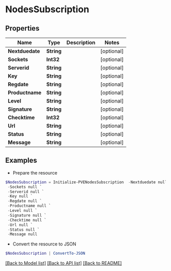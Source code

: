 # NodesSubscription
## Properties

Name | Type | Description | Notes
------------ | ------------- | ------------- | -------------
**Nextduedate** | **String** |  | [optional] 
**Sockets** | **Int32** |  | [optional] 
**Serverid** | **String** |  | [optional] 
**Key** | **String** |  | [optional] 
**Regdate** | **String** |  | [optional] 
**Productname** | **String** |  | [optional] 
**Level** | **String** |  | [optional] 
**Signature** | **String** |  | [optional] 
**Checktime** | **Int32** |  | [optional] 
**Url** | **String** |  | [optional] 
**Status** | **String** |  | [optional] 
**Message** | **String** |  | [optional] 

## Examples

- Prepare the resource
```powershell
$NodesSubscription = Initialize-PVENodesSubscription  -Nextduedate null `
 -Sockets null `
 -Serverid null `
 -Key null `
 -Regdate null `
 -Productname null `
 -Level null `
 -Signature null `
 -Checktime null `
 -Url null `
 -Status null `
 -Message null
```

- Convert the resource to JSON
```powershell
$NodesSubscription | ConvertTo-JSON
```

[[Back to Model list]](../README.md#documentation-for-models) [[Back to API list]](../README.md#documentation-for-api-endpoints) [[Back to README]](../README.md)

